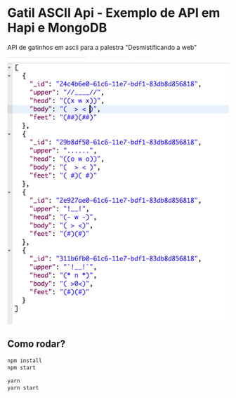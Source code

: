 # Gatil ASCII Api - Exemplo de API em Hapi e MongoDB

API de gatinhos em ascii para a palestra "Desmistificando a web"

![RESPONSE EXAMPLE](img.png)

## Como rodar?

```
npm install
npm start
```

```
yarn
yarn start
```
